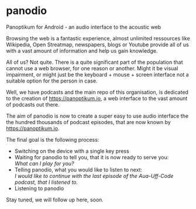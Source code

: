 # panodio

Panoptikum for Android - an audio interface to the acoustic web

Browsing the web is a fantastic experience, almost unlimited ressources like Wikipedia, Open Streatmap, newspapers, blogs or Youtube provide all of us with a vast amount of information and help us gain knowledge.

All of us? Not quite.
There is a quite significant part of the population that cannot use a web browser, for one reason or another. Might it be visual impairment, or might just be the keyboard + mouse + screen interface not a suitable option for the person in case.

Well, we have podcasts and the main repo of this organisation, is dedicated to the creation of https://panoptikum.io, a web interface to the vast amount of podcasts out there.

The aim of panodio is now to create a super easy to use audio interface the the hundred thousands of podcast episodes, that are now known by https://panoptikum.io.

The final goal is the following process:

* Switching on the device with a single key press
* Waiting for panodio to tell you, that it is now ready to serve you: <br/>
  *What can I play for you?*
* Telling panodio, what you would like to listen to next: <br/>
  *I would like to continue with the last episode of the Aua-Uff-Code podcast, that I listened to.*
* Listening to panodio

Stay tuned, we will follow up here, soon.

